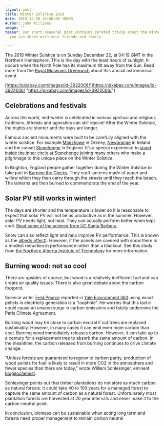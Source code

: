 ```yaml
---
layout: post
title: Winter Solstice 2019
date: 2019-12-20 23:00:00 +0000
Author: John Williams
image: ''
teaser: Our short seasonal post contains curated trivia about the Winter Equinox that
  you can share with your friends and family.

---
```

The 2019 Winter Solstice is on Sunday December 22, at 04:19 GMT in the Northern Hemisphere. This is the day with the least hours of sunlight. It occurs when the North Pole has its maximum tilt away from the Sun. Read more from the [Royal Museums Greenwich](http://www.rmg.co.uk/discover/explore/equinoxes-and-solstices) about this annual astronomical event.

[https://pixabay.com/images/id-3922006/](https://pixabay.com/images/id-3922006/ "https://pixabay.com/images/id-3922006/")

## Celebrations and festivals

Across the world, mid-winter is celebrated in various spiritual and religious traditions. Atheists and agnostics can still rejoice! After the Winter Solstice, the nights are shorter and the days are longer.

Famous ancient monuments were built to be carefully aligned with the winter solstice. For example [Maeshowe](https://en.wikipedia.org/wiki/Maeshowe) in Orkney, [Newgrange](https://en.m.wikipedia.org/wiki/Newgrange) in Ireland and the sunset [Stonehenge](https://en.m.wikipedia.org/wiki/Stonehenge) in England. It’s a special experience to [stand inside the inner circle at Stonehenge](https://www.english-heritage.org.uk/visit/places/stonehenge/plan-your-visit/winter-solstice-at-stonehenge/) joining many others who make a pilgrimage to this unique place on the Winter Solstice.

In Brighton, England people gather together during the Winter Solstice to take part in [Burning the Clocks](https://samesky.co.uk/events/burning-the-clocks/). They craft lanterns made of paper and willow which they then carry through the streets until they reach the beach. The lanterns are then burned to commemorate the end of the year.

## Solar PV still works in winter!

The days are shorter and the temperature is lower so it is reasonable to expect that solar PV will not be as productive as in the summer. However, solar PV needs light, not heat. They can actually perform better when kept cool. [Read some of the science from UC Santa Barbera](http://scienceline.ucsb.edu/getkey.php?key=2668).

Snow can also reflect light and help improve PV performance. This is known as the [albedo effect](https://en.wikipedia.org/wiki/Albedo)). However, if the panels are covered with snow there is a modest reduction in performance rather than a blackout. See this study from [the Northern Alberta Institute of Technology](https://www.nait.ca/industry/about-us/news/solar-panels-shine-despite-winters-blast-nait-st) for more information.

## Burning wood: not so cool

There are upsides of course, but wood is a relatively inefficient fuel and can create air quality issues. There is also great debate about the carbon footprint.

Science writer [Fred Pearce](https://en.wikipedia.org/wiki/Fred_Pearce) reported in [Yale Environment 360](https://e360.yale.edu/features/carbon-loophole-why-is-wood-burning-counted-as-green-energy) using wood pellets in electricity generation is a “loophole”. He worries that this tactic could cause an unseen surge in carbon emissions and fatally undermine the Paris Climate Agreement.

Burning wood may be close to carbon neutral if cut trees are replaced sustainably. However, in many cases it can emit even more carbon than coal. Burning wood immediately releases carbon. However, it can take up to a century for a replacement tree to absorb the same amount of carbon. In the meantime, the carbon released from burning continues to drive climate change.

“Unless forests are guaranteed to regrow to carbon parity, production of wood pellets for fuel is likely to result in more CO2 in the atmosphere and fewer species than there are today,” wrote William Schlesinger, eminent [biogeochemist](https://en.wikipedia.org/wiki/Biogeochemistry).

Schlesinger points out that timber plantations do not store as much carbon as natural forests. It could take 40 to 100 years for a managed forest to capture the same amount of carbon as a natural forest. Unfortunately most plantation forests are harvested at 20 year intervals and never make it to the carbon-neutral point.

In conclusion, biomass can be sustainable when acting long term and forests need proper management to remain carbon neutral